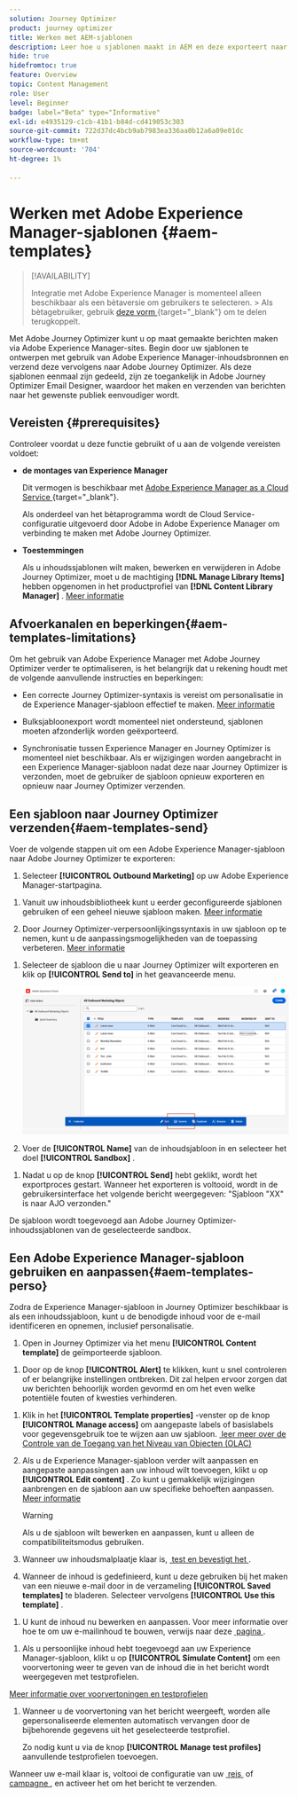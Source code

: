 ```yaml
---
solution: Journey Optimizer
product: journey optimizer
title: Werken met AEM-sjablonen
description: Leer hoe u sjablonen maakt in AEM en deze exporteert naar Journey Optimizer
hide: true
hidefromtoc: true
feature: Overview
topic: Content Management
role: User
level: Beginner
badge: label="Beta" type="Informative"
exl-id: e4935129-c1cb-41b1-b84d-cd419053c303
source-git-commit: 722d37dc4bcb9ab7983ea336aa0b12a6a09e01dc
workflow-type: tm+mt
source-wordcount: '704'
ht-degree: 1%

---
```


# Werken met Adobe Experience Manager-sjablonen {#aem-templates}

>[!AVAILABILITY]
>
>Integratie met Adobe Experience Manager is momenteel alleen beschikbaar als een bètaversie om gebruikers te selecteren.
>&#x200B;> Als bètagebruiker, gebruik [&#x200B; deze vorm &#x200B;](https://forms.office.com/pages/responsepage.aspx?id=Wht7-jR7h0OUrtLBeN7O4Wf0cbVTQ3tCpW_unE-w8-JUN1FaNlAzNkhPSUdaSkJXVFRCNTRJNVRFSy4u){target="_blank"} om te delen terugkoppelt.

Met Adobe Journey Optimizer kunt u op maat gemaakte berichten maken via Adobe Experience Manager-sites. Begin door uw sjablonen te ontwerpen met gebruik van Adobe Experience Manager-inhoudsbronnen en verzend deze vervolgens naar Adobe Journey Optimizer. Als deze sjablonen eenmaal zijn gedeeld, zijn ze toegankelijk in Adobe Journey Optimizer Email Designer, waardoor het maken en verzenden van berichten naar het gewenste publiek eenvoudiger wordt.

## Vereisten {#prerequisites}

Controleer voordat u deze functie gebruikt of u aan de volgende vereisten voldoet:

* **de montages van Experience Manager**

  Dit vermogen is beschikbaar met [&#x200B; Adobe Experience Manager as a Cloud Service &#x200B;](https://experienceleague.adobe.com/docs/experience-manager-cloud-service/content/overview/introduction.html?lang=nl-NL){target="_blank"}.

  Als onderdeel van het bètaprogramma wordt de Cloud Service-configuratie uitgevoerd door Adobe in Adobe Experience Manager om verbinding te maken met Adobe Journey Optimizer.

* **Toestemmingen**

  Als u inhoudssjablonen wilt maken, bewerken en verwijderen in Adobe Journey Optimizer, moet u de machtiging **[!DNL Manage Library Items]** hebben opgenomen in het productprofiel van **[!DNL Content Library Manager]** . [Meer informatie](../administration/ootb-product-profiles.md#content-library-manager)

## Afvoerkanalen en beperkingen{#aem-templates-limitations}

Om het gebruik van Adobe Experience Manager met Adobe Journey Optimizer verder te optimaliseren, is het belangrijk dat u rekening houdt met de volgende aanvullende instructies en beperkingen:

* Een correcte Journey Optimizer-syntaxis is vereist om personalisatie in de Experience Manager-sjabloon effectief te maken. [Meer informatie](../personalization/personalization-syntax.md)

* Bulksjabloonexport wordt momenteel niet ondersteund, sjablonen moeten afzonderlijk worden geëxporteerd.

* Synchronisatie tussen Experience Manager en Journey Optimizer is momenteel niet beschikbaar. Als er wijzigingen worden aangebracht in een Experience Manager-sjabloon nadat deze naar Journey Optimizer is verzonden, moet de gebruiker de sjabloon opnieuw exporteren en opnieuw naar Journey Optimizer verzenden.

## Een sjabloon naar Journey Optimizer verzenden{#aem-templates-send}

Voer de volgende stappen uit om een Adobe Experience Manager-sjabloon naar Adobe Journey Optimizer te exporteren:

1. Selecteer **[!UICONTROL Outbound Marketing]** op uw Adobe Experience Manager-startpagina.

<!--
    ![](assets/aem-outbound-menu.png)
-->

1. Vanuit uw inhoudsbibliotheek kunt u eerder geconfigureerde sjablonen gebruiken of een geheel nieuwe sjabloon maken. [Meer informatie](https://experienceleague.adobe.com/docs/experience-manager-65/authoring/authoring/managing-pages.html?lang=nl-NL#creating-a-new-page)

1. Door Journey Optimizer-verpersoonlijkingssyntaxis in uw sjabloon op te nemen, kunt u de aanpassingsmogelijkheden van de toepassing verbeteren. [Meer informatie](../personalization/personalization-syntax.md)

<!--
    ![](assets/aem_ajo_4.png)
-->

1. Selecteer de sjabloon die u naar Journey Optimizer wilt exporteren en klik op **[!UICONTROL Send to]** in het geavanceerde menu.

   ![](assets/aem-advanced-menu.png)

1. Voer de **[!UICONTROL Name]** van de inhoudsjabloon in en selecteer het doel **[!UICONTROL Sandbox]** .

<!--
   ![](assets/aem-send-template-settings.png)
-->

1. Nadat u op de knop **[!UICONTROL Send]** hebt geklikt, wordt het exportproces gestart. Wanneer het exporteren is voltooid, wordt in de gebruikersinterface het volgende bericht weergegeven: &quot;Sjabloon &quot;XX&quot; is naar AJO verzonden.&quot;

De sjabloon wordt toegevoegd aan Adobe Journey Optimizer-inhoudssjablonen van de geselecteerde sandbox.

## Een Adobe Experience Manager-sjabloon gebruiken en aanpassen{#aem-templates-perso}

Zodra de Experience Manager-sjabloon in Journey Optimizer beschikbaar is als een inhoudssjabloon, kunt u de benodigde inhoud voor de e-mail identificeren en opnemen, inclusief personalisatie.

1. Open in Journey Optimizer via het menu **[!UICONTROL Content template]** de geïmporteerde sjabloon.

<!--
    ![](assets/aem_ajo_1.png)
-->

1. Door op de knop **[!UICONTROL Alert]** te klikken, kunt u snel controleren of er belangrijke instellingen ontbreken. Dit zal helpen ervoor zorgen dat uw berichten behoorlijk worden gevormd en om het even welke potentiële fouten of kwesties verhinderen.

<!--
    ![](assets/aem_ajo_2.png)
-->

1. Klik in het **[!UICONTROL Template properties]** -venster op de knop **[!UICONTROL Manage access]** om aangepaste labels of basislabels voor gegevensgebruik toe te wijzen aan uw sjabloon. [&#x200B; leer meer over de Controle van de Toegang van het Niveau van Objecten (OLAC) &#x200B;](../administration/object-based-access.md)

1. Als u de Experience Manager-sjabloon verder wilt aanpassen en aangepaste aanpassingen aan uw inhoud wilt toevoegen, klikt u op **[!UICONTROL Edit content]** . Zo kunt u gemakkelijk wijzigingen aanbrengen en de sjabloon aan uw specifieke behoeften aanpassen. [Meer informatie](../email/get-started-email-design.md)

   >[!WARNING]
   >
   > Als u de sjabloon wilt bewerken en aanpassen, kunt u alleen de compatibiliteitsmodus gebruiken.

1. Wanneer uw inhoudsmalplaatje klaar is, [&#x200B; test en bevestigt het &#x200B;](../content-management/content-templates.md#test-template).

1. Wanneer de inhoud is gedefinieerd, kunt u deze gebruiken bij het maken van een nieuwe e-mail door in de verzameling **[!UICONTROL Saved templates]** te bladeren. Selecteer vervolgens **[!UICONTROL Use this template]** .

<!--
    ![](assets/aem_ajo_3.png)
-->

1. U kunt de inhoud nu bewerken en aanpassen. Voor meer informatie over hoe te om uw e-mailinhoud te bouwen, verwijs naar deze [&#x200B; pagina &#x200B;](../email/content-from-scratch.md).

<!--
    ![](assets/aem_ajo_5.png)
-->

1. Als u persoonlijke inhoud hebt toegevoegd aan uw Experience Manager-sjabloon, klikt u op **[!UICONTROL Simulate Content]** om een voorvertoning weer te geven van de inhoud die in het bericht wordt weergegeven met testprofielen.

[Meer informatie over voorvertoningen en testprofielen](../content-management/preview-test.md)

<!--
    ![](assets/aem_ajo_6.png)
-->

1. Wanneer u de voorvertoning van het bericht weergeeft, worden alle gepersonaliseerde elementen automatisch vervangen door de bijbehorende gegevens uit het geselecteerde testprofiel.

   Zo nodig kunt u via de knop **[!UICONTROL Manage test profiles]** aanvullende testprofielen toevoegen.

<!--
    ![](assets/aem_ajo_7.png)
-->

Wanneer uw e-mail klaar is, voltooi de configuratie van uw [&#x200B; reis &#x200B;](../building-journeys/journey-gs.md) of [&#x200B; campagne &#x200B;](../campaigns/create-campaign.md), en activeer het om het bericht te verzenden.
